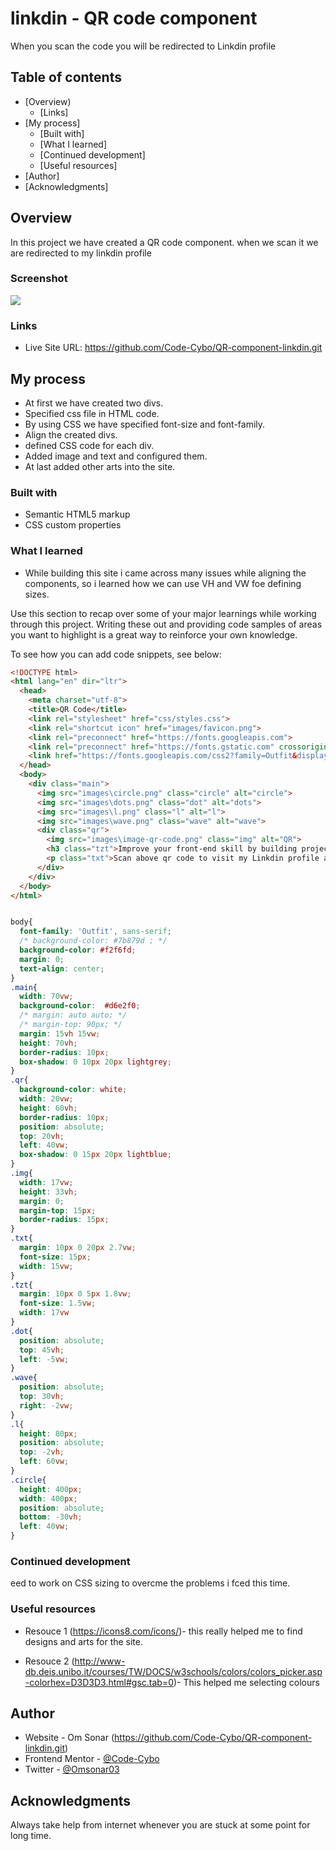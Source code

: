 # linkdin - QR code component

When you scan the code you will be redirected to Linkdin profile

## Table of contents

- [Overview)
  - [Links]
- [My process]
  - [Built with]
  - [What I learned]
  - [Continued development]
  - [Useful resources]
- [Author]
- [Acknowledgments]

## Overview
In this project we have created a QR code component. when we scan it we are redirected to my linkdin profile
### Screenshot
 

![](Design/website_preview.jpg)

### Links
- Live Site URL: https://github.com/Code-Cybo/QR-component-linkdin.git

## My process
- At first we have created two divs.
- Specified css file in HTML code.
- By using CSS we have specified font-size and font-family.
- Align the created divs.
- defined CSS code for each div.
- Added image and text and configured them.
- At last added other arts into the site.

### Built with

- Semantic HTML5 markup
- CSS custom properties

### What I learned
- While building this site i came across many issues while aligning the components, so i learned how we can use VH and VW
foe defining sizes.

Use this section to recap over some of your major learnings while working through this project. Writing these out and providing code samples of areas you want to highlight is a great way to reinforce your own knowledge.

To see how you can add code snippets, see below:

```html
<!DOCTYPE html>
<html lang="en" dir="ltr">
  <head>
    <meta charset="utf-8">
    <title>QR Code</title>
    <link rel="stylesheet" href="css/styles.css">
    <link rel="shortcut icon" href="images/favicon.png">
    <link rel="preconnect" href="https://fonts.googleapis.com">
    <link rel="preconnect" href="https://fonts.gstatic.com" crossorigin>
    <link href="https://fonts.googleapis.com/css2?family=Outfit&display=swap" rel="stylesheet">
  </head>
  <body>
    <div class="main">
      <img src="images\circle.png" class="circle" alt="circle">
      <img src="images\dots.png" class="dot" alt="dots">
      <img src="images\l.png" class="l" alt="l">
      <img src="images\wave.png" class="wave" alt="wave">
      <div class="qr">
        <img src="images\image-qr-code.png" class="img" alt="QR">
        <h3 class="tzt">Improve your front-end skill by building projects</h3>
        <p class="txt">Scan above qr code to visit my Linkdin profile and follow to see content related to Robotics</p>
      </div>
    </div>
  </body>
</html>

```

```css

body{
  font-family: 'Outfit', sans-serif;
  /* background-color: #7b879d ; */
  background-color: #f2f6fd;
  margin: 0;
  text-align: center;
}
.main{
  width: 70vw;
  background-color:  #d6e2f0;
  /* margin: auto auto; */
  /* margin-top: 90px; */
  margin: 15vh 15vw;
  height: 70vh;
  border-radius: 10px;
  box-shadow: 0 10px 20px lightgrey;
}
.qr{
  background-color: white;
  width: 20vw;
  height: 60vh;
  border-radius: 10px;
  position: absolute;
  top: 20vh;
  left: 40vw;
  box-shadow: 0 15px 20px lightblue;
}
.img{
  width: 17vw;
  height: 33vh;
  margin: 0;
  margin-top: 15px;
  border-radius: 15px;
}
.txt{
  margin: 10px 0 20px 2.7vw;
  font-size: 15px;
  width: 15vw;
}
.tzt{
  margin: 10px 0 5px 1.8vw;
  font-size: 1.5vw;
  width: 17vw
}
.dot{
  position: absolute;
  top: 45vh;
  left: -5vw;
}
.wave{
  position: absolute;
  top: 30vh;
  right: -2vw;
}
.l{
  height: 80px;
  position: absolute;
  top: -2vh;
  left: 60vw;
}
.circle{
  height: 400px;
  width: 400px;
  position: absolute;
  bottom: -30vh;
  left: 40vw;
}

```

### Continued development

eed to work on CSS sizing to overcme the problems i fced this time.

### Useful resources

- Resouce 1 (https://icons8.com/icons/)- this really helped me to find designs and arts for the site.

- Resouce 2 (http://www-db.deis.unibo.it/courses/TW/DOCS/w3schools/colors/colors_picker.asp-colorhex=D3D3D3.html#gsc.tab=0)- This helped me selecting colours

## Author

- Website - Om Sonar (https://github.com/Code-Cybo/QR-component-linkdin.git)
- Frontend Mentor - [@Code-Cybo](https://www.frontendmentor.io/profile/Code-Cybo)
- Twitter - [@Omsonar03](https://www.twitter.com/Omsonar03)


## Acknowledgments

Always take help from internet whenever you are stuck at some point for long time.
